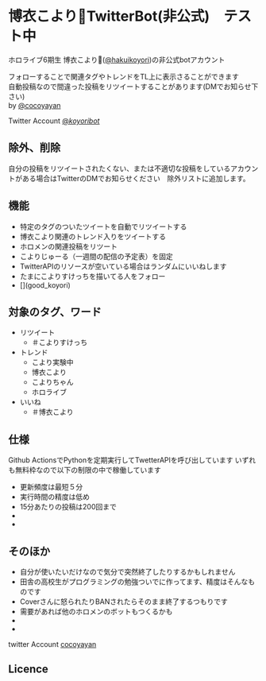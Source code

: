 # 博衣こより🧪TwitterBot(非公式)　テスト中

ホロライブ6期生 博衣こより🧪([@hakuikoyori](https://twitter.com/hakuikoyori))の非公式botアカウント

フォローすることで関連タグやトレンドをTL上に表示さることができます<br>自動投稿なので間違った投稿をリツイートすることがあります(DMでお知らせ下さい)<br>by [@cocoyayan](https://twitter.com/cocoyayan)

Twitter Account [@_koyoribot_](https://twitter.com/_koyoribot_)

## 除外、削除
自分の投稿をリツイートされたくない、または不適切な投稿をしているアカウントがある場合はTwitterのDMでお知らせください　除外リストに追加します。


## 機能
- 特定のタグのついたツイートを自動でリツイートする      [](check_tag)
- 博衣こより関連のトレンド入りをツイートする           [](check_trend)
- ホロメンの関連投稿をリツート                      [](from_member)
- こよりじゅーる（一週間の配信の予定表）を固定         [](koyo_dule)
- TwitterAPIのリソースが空いている場合はランダムにいいねします [](random_good)
- たまにこよりすけっちを描いてる人をフォロー           [](algorithm_folow)
- <!--こよちゃんの投稿をいいね-->                   [](good_koyori)

## 対象のタグ、ワード
- リツイート
  - ＃こよりすけっち
- トレンド
  - こより実験中
  - 博衣こより
  - こよりちゃん
  - ホロライブ
- いいね
  - ＃博衣こより

## 仕様
Github ActionsでPythonを定期実行してTwetterAPIを呼び出しています
いずれも無料枠なので以下の制限の中で稼働しています
- 更新頻度は最短５分
- 実行時間の精度は低め
- 15分あたりの投稿は200回まで
- 
- 


## そのほか
- 自分が使いたいだけなので気分で突然終了したりするかもしれません
- 田舎の高校生がプログラミングの勉強ついでに作ってます、精度はそんなものです
- Coverさんに怒られたりBANされたらそのまま終了するつもりです
- 需要があれば他のホロメンのボットもつくるかも
-
-


twitter Account [cocoyayan](https://twitter.com/cocoyayan)

## Licence
